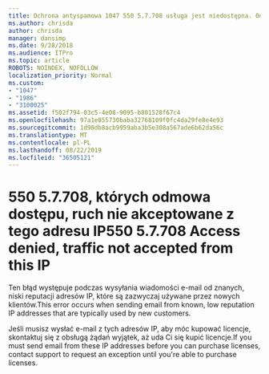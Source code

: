 ```yaml
---
title: Ochrona antyspamowa 1047 550 5.7.708 usługa jest niedostępna. Odmowa dostępu, ruch nie jest akceptowane z tego adresu IP
ms.author: chrisda
author: chrisda
manager: dansimp
ms.date: 9/28/2018
ms.audience: ITPro
ms.topic: article
ROBOTS: NOINDEX, NOFOLLOW
localization_priority: Normal
ms.custom:
- "1047"
- "1986"
- "3100025"
ms.assetid: f502f794-03c5-4e08-9095-b801528f67c4
ms.openlocfilehash: 97a1e855730baba32768109f0fc4da29fe8e4e93
ms.sourcegitcommit: 1d98db8acb9959aba3b5e308a567ade6b62da56c
ms.translationtype: MT
ms.contentlocale: pl-PL
ms.lasthandoff: 08/22/2019
ms.locfileid: "36505121"
---
```

# <a name="550-57708-access-denied-traffic-not-accepted-from-this-ip"></a><span data-ttu-id="7ee2b-103">550 5.7.708, których odmowa dostępu, ruch nie akceptowane z tego adresu IP</span><span class="sxs-lookup"><span data-stu-id="7ee2b-103">550 5.7.708 Access denied, traffic not accepted from this IP</span></span>

<span data-ttu-id="7ee2b-104">Ten błąd występuje podczas wysyłania wiadomości e-mail od znanych, niski reputacji adresów IP, które są zazwyczaj używane przez nowych klientów.</span><span class="sxs-lookup"><span data-stu-id="7ee2b-104">This error occurs when sending email from known, low reputation IP addresses that are typically used by new customers.</span></span>

<span data-ttu-id="7ee2b-105">Jeśli musisz wysłać e-mail z tych adresów IP, aby móc kupować licencje, skontaktuj się z obsługą żądań wyjątek, aż uda Ci się kupić licencje.</span><span class="sxs-lookup"><span data-stu-id="7ee2b-105">If you must send email from these IP addresses before you can purchase licenses, contact support to request an exception until you're able to purchase licenses.</span></span>
